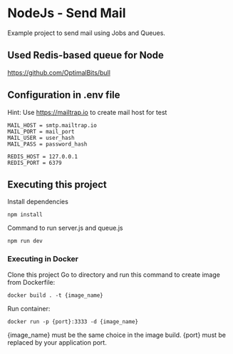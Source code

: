 # NodeJs - Send Mail

Example project to send mail using Jobs and Queues.

## Used Redis-based queue for Node

https://github.com/OptimalBits/bull

## Configuration in .env file

Hint: Use https://mailtrap.io to create mail host for test

```
MAIL_HOST = smtp.mailtrap.io
MAIL_PORT = mail_port
MAIL_USER = user_hash
MAIL_PASS = password_hash

REDIS_HOST = 127.0.0.1
REDIS_PORT = 6379
```

## Executing this project

Install dependencies

```
npm install
```

Command to run server.js and queue.js

```
npm run dev
```

### Executing in Docker

Clone this project
Go to directory and run this command to create image from Dockerfile:

```
docker build . -t {image_name}
```

Run container:

```
docker run -p {port}:3333 -d {image_name}
```

{image_name} must be the same choice in the image build.
{port} must be replaced by your application port.
